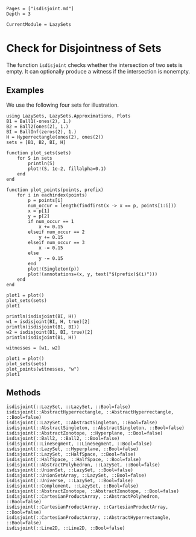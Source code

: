 ```@contents
Pages = ["isdisjoint.md"]
Depth = 3
```

```@meta
CurrentModule = LazySets
```

# Check for Disjointness of Sets

The function `isdisjoint` checks whether the intersection of two sets is empty.
It can optionally produce a witness if the intersection is nonempty.

## Examples

We use the following four sets for illustration.

```@example binary_set_operations
using LazySets, LazySets.Approximations, Plots
B1 = Ball1(-ones(2), 1.)
B2 = Ball2(ones(2), 1.)
BI = BallInf(zeros(2), 1.)
H = Hyperrectangle(ones(2), ones(2))
sets = [B1, B2, BI, H]

function plot_sets(sets)
    for S in sets
        println(S)
        plot!(S, 1e-2, fillalpha=0.1)
    end
end

function plot_points(points, prefix)
    for i in eachindex(points)
        p = points[i]
        num_occur = length(findfirst(x -> x == p, points[1:i]))
        x = p[1]
        y = p[2]
        if num_occur == 1
            x += 0.15
        elseif num_occur == 2
            y += 0.15
        elseif num_occur == 3
            x -= 0.15
        else
            y -= 0.15
        end
        plot!(Singleton(p))
        plot!(annotations=(x, y, text("$(prefix)$(i)")))
    end
end

plot1 = plot()
plot_sets(sets)
plot1
```

```@example binary_set_operations
println(isdisjoint(BI, H))
w1 = isdisjoint(BI, H, true)[2]
println(isdisjoint(B1, BI))
w2 = isdisjoint(B1, BI, true)[2]
println(isdisjoint(B1, H))
```

```@example binary_set_operations
witnesses = [w1, w2]

plot1 = plot()
plot_sets(sets)
plot_points(witnesses, "w")
plot1
```

## Methods

```@docs
isdisjoint(::LazySet, ::LazySet, ::Bool=false)
isdisjoint(::AbstractHyperrectangle, ::AbstractHyperrectangle, ::Bool=false)
isdisjoint(::LazySet, ::AbstractSingleton, ::Bool=false)
isdisjoint(::AbstractSingleton, ::AbstractSingleton, ::Bool=false)
isdisjoint(::AbstractZonotope, ::Hyperplane, ::Bool=false)
isdisjoint(::Ball2, ::Ball2, ::Bool=false)
isdisjoint(::LineSegment, ::LineSegment, ::Bool=false)
isdisjoint(::LazySet, ::Hyperplane, ::Bool=false)
isdisjoint(::LazySet, ::HalfSpace, ::Bool=false)
isdisjoint(::HalfSpace, ::HalfSpace, ::Bool=false)
isdisjoint(::AbstractPolyhedron, ::LazySet, ::Bool=false)
isdisjoint(::UnionSet, ::LazySet, ::Bool=false)
isdisjoint(::UnionSetArray, ::LazySet, ::Bool=false)
isdisjoint(::Universe, ::LazySet, ::Bool=false)
isdisjoint(::Complement, ::LazySet, ::Bool=false)
isdisjoint(::AbstractZonotope, ::AbstractZonotope, ::Bool=false)
isdisjoint(::CartesianProductArray, ::AbstractPolyhedron, ::Bool=false)
isdisjoint(::CartesianProductArray, ::CartesianProductArray, ::Bool=false)
isdisjoint(::CartesianProductArray, ::AbstractHyperrectangle, ::Bool=false)
isdisjoint(::Line2D, ::Line2D, ::Bool=false)
```
